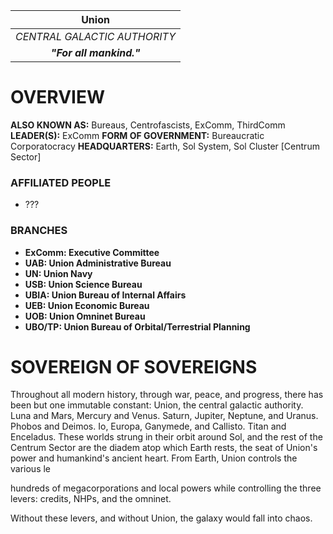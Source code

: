 
|          **Union**           |
| :--------------------------: |
| *CENTRAL GALACTIC AUTHORITY* |
|   ***"For all mankind."***   |
# **OVERVIEW**
**ALSO KNOWN AS:** Bureaus, Centrofascists, ExComm, ThirdComm
**LEADER(S):** ExComm
**FORM OF GOVERNMENT:** Bureaucratic Corporatocracy
**HEADQUARTERS:** Earth, Sol System, Sol Cluster [Centrum Sector]

### **AFFILIATED PEOPLE**
- ???

### **BRANCHES**
- **ExComm: Executive Committee**
- **UAB: Union Administrative Bureau**
- **UN: Union Navy**
- **USB: Union Science Bureau**
- **UBIA: Union Bureau of Internal Affairs**
- **UEB: Union Economic Bureau**
- **UOB: Union Omninet Bureau**
- **UBO/TP: Union Bureau of Orbital/Terrestrial Planning**



# **SOVEREIGN OF SOVEREIGNS**
Throughout all modern history, through war, peace, and progress, there has been but one immutable constant: Union, the central galactic authority. Luna and Mars, Mercury and Venus. Saturn, Jupiter, Neptune, and Uranus. Phobos and Deimos. Io, Europa, Ganymede, and Callisto. Titan and Enceladus. These worlds strung in their orbit around Sol, and the rest of the Centrum Sector are the diadem atop which Earth rests, the seat of Union's power and humankind's ancient heart. From Earth, Union controls the various le

hundreds of megacorporations and local powers while controlling the three levers: credits, NHPs, and the omninet. 

Without these levers, and without Union, the galaxy would fall into chaos.

